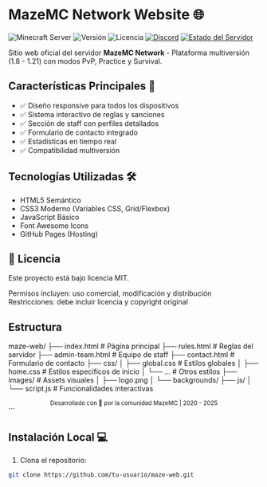 # MazeMC Network Website 🌐

![Minecraft Server](https://img.shields.io/badge/Game-Minecraft-1BA325?logo=minecraft)
![Versión](https://img.shields.io/badge/Web-1.2.1-39BEFF)
![Licencia](https://img.shields.io/badge/Licencia-MIT-important)
[![Discord](https://img.shields.io/discord/123456789?label=Únete%20al%20Discord&logo=discord&color=7289DA)](https://discord.gg/4qUxuNFmjZ)
[![Estado del Servidor](https://img.shields.io/badge/Estado-Online-brightgreen)](https://mazemc.es)

Sitio web oficial del servidor **MazeMC Network** - Plataforma multiversión (1.8 - 1.21) con modos PvP, Practice y Survival.

## Características Principales 🚀
- ✅ Diseño responsive para todos los dispositivos
- ✅ Sistema interactivo de reglas y sanciones
- ✅ Sección de staff con perfiles detallados
- ✅ Formulario de contacto integrado
- ✅ Estadísticas en tiempo real
- ✅ Compatibilidad multiversión

## Tecnologías Utilizadas 🛠️
- HTML5 Semántico
- CSS3 Moderno (Variables CSS, Grid/Flexbox)
- JavaScript Básico
- Font Awesome Icons
- GitHub Pages (Hosting)

## 📜 Licencia
Este proyecto está bajo licencia MIT.

Permisos incluyen: uso comercial, modificación y distribución
Restricciones: debe incluir licencia y copyright original

## Estructura
maze-web/
├── index.html          # Página principal
├── rules.html          # Reglas del servidor
├── admin-team.html     # Equipo de staff
├── contact.html        # Formulario de contacto
├── css/
│   ├── global.css      # Estilos globales
│   ├── home.css        # Estilos específicos de inicio
│   └── ...             # Otros estilos
├── images/             # Assets visuales
│   ├── logo.png
│   └── backgrounds/
├── js/
│   └── script.js       # Funcionalidades interactivas

<div align="center"> <sub>Desarrollado con 💙 por la comunidad MazeMC | 2020 - 2025</sub> </div> ```

## Instalación Local 💻
1. Clona el repositorio:
```bash
git clone https://github.com/tu-usuario/maze-web.git